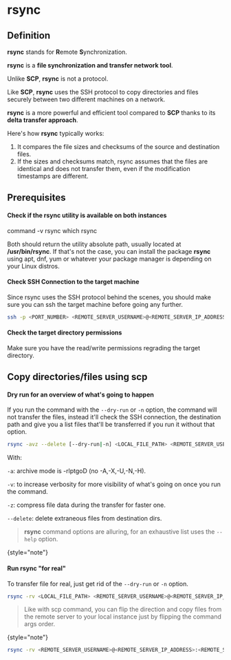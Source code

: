 # rsync

## Definition
**rsync** stands for **R**emote **S**ynchronization.

**rsync** is a **file synchronization and transfer network tool**.

Unlike **SCP**, **rsync** is not a protocol.

Like **SCP**,
**rsync** uses the SSH protocol to copy directories and files securely between two different machines on a network.

**rsync** is a more powerful and efficient tool compared to **SCP** thanks to its **delta transfer approach**.

Here's how **rsync** typically works:

1. It compares the file sizes and checksums of the source and destination files.
2. If the sizes and checksums match, rsync assumes that the files are identical and does not transfer them, even if the modification timestamps are different.

## Prerequisites

#### Check if the rsync utility is available on both instances

<tabs>
    <tab title="Using command">
        <code-block lang="bash">command -v rsync</code-block>
    </tab>
    <tab title="Using which">
        <code-block lang="bash">which rsync</code-block>        
    </tab>
</tabs>

Both should return the utility absolute path, usually located at **/usr/bin/rsync**.
If that's not the case, you can install the package **rsync** using apt, dnf,
yum or whatever your package manager is depending on your Linux distros.

#### Check SSH Connection to the target machine
Since rsync uses the SSH protocol behind the scenes,
you should make sure you can ssh the target machine before going any further.
```bash
ssh -p <PORT_NUMBER> <REMOTE_SERVER_USERNAME>@<REMOTE_SERVER_IP_ADDRESS>
```

#### Check the target directory permissions
Make sure you have the read/write permissions regrading the target directory.

## Copy directories/files using scp

#### Dry run for an overview of what's going to happen
If you run the command with the `--dry-run` or `-n` option, the command will not transfer the files,
instead it'll check the SSH connection,
the destination path and give you a list files that'll be transferred if you run it without that option.
```bash
rsync -avz --delete [--dry-run|-n] <LOCAL_FILE_PATH> <REMOTE_SERVER_USERNAME>@<REMOTE_SERVER_IP_ADDRESS>:<REMOTE_SERVER_DIRECTORY_PATH> 
```

With:

`-a`: archive mode is -rlptgoD (no -A,-X,-U,-N,-H).

`-v`: to increase verbosity for more visibility of what's going on once you run the command.

`-z`: compress file data during the transfer for faster one.

`--delete`: delete extraneous files from destination dirs. 

> **rsync** command options are alluring, for an exhaustive list uses the `--help` option.
> 
{style="note"}


#### Run rsync "for real"
To transfer file for real, just get rid of the `--dry-run` or `-n` option.

```bash
rsync -rv <LOCAL_FILE_PATH> <REMOTE_SERVER_USERNAME>@<REMOTE_SERVER_IP_ADDRESS>:<REMOTE_SERVER_DIRECTORY_PATH> 
```

>Like with scp command,
you can flip the direction
and copy files from the remote server to your local instance just by flipping the command args order.
>
{style="note"}

```bash
rsync -rv <REMOTE_SERVER_USERNAME>@<REMOTE_SERVER_IP_ADDRESS>:<REMOTE_SERVER_DIRECTORY_PATH> <LOCAL_FILE_PATH>
```